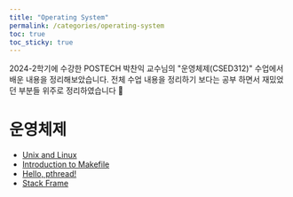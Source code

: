 ```yaml
---
title: "Operating System"
permalink: /categories/operating-system
toc: true
toc_sticky: true
---
```


2024-2학기에 수강한 POSTECH 박찬익 교수님의 "운영체제(CSED312)" 수업에서 배운 내용을 정리해보았습니다. 전체 수업 내용을 정리하기 보다는 공부 하면서 재밌었던 부분들 위주로 정리하였습니다 🙂

# 운영체제

- [Unix and Linux](/2024/10/19/unix-and-linux/)
- [Introduction to Makefile](/2024/10/19/intro-to-makefile/)
- [Hello, pthread!](/2024/10/20/hello-pthread/)
- [Stack Frame](/2024/10/23/stack-frame/)
